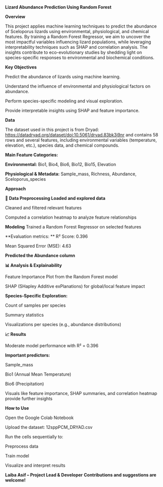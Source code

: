 **Lizard Abundance Prediction Using Random Forest**

**Overview**

This project applies machine learning techniques to predict the abundance of Sceloporus lizards using environmental, physiological, and chemical features. By training a Random Forest Regressor, we aim to uncover the most impactful variables influencing lizard populations, while leveraging interpretability techniques such as SHAP and correlation analysis. The insights contribute to eco-evolutionary studies by shedding light on species-specific responses to environmental and biochemical conditions.

**Key Objectives**

Predict the abundance of lizards using machine learning.

Understand the influence of environmental and physiological factors on abundance.

Perform species-specific modeling and visual exploration.

Provide interpretable insights using SHAP and feature importance.

**Data**

The dataset used in this project is from Dryad: https://datadryad.org/dataset/doi:10.5061/dryad.83bk3j9nr and contains 58 rows and several features, including environmental variables (temperature, elevation, etc.), species data, and chemical compounds.

**Main Feature Categories:**

**Environmental:**
Bio1, Bio4, Bio6, Bio12, Bio15, Elevation

**Physiological & Metadata:**
Sample_mass, Richness, Abundance, Sceloporus_species

**Approach**

**📁 Data Preprocessing
Loaded and explored data**

Cleaned and filtered relevant features

Computed a correlation heatmap to analyze feature relationships

**Modeling**
Trained a Random Forest Regressor on selected features

**Evaluation metrics:
**
R² Score: 0.396

Mean Squared Error (MSE): 4.63

**Predicted the Abundance column**

**📊 Analysis & Explainability**

Feature Importance Plot from the Random Forest model

SHAP (SHapley Additive exPlanations) for global/local feature impact

**Species-Specific Exploration:**

Count of samples per species

Summary statistics

Visualizations per species (e.g., abundance distributions)

**📈 Results**

Moderate model performance with R² = 0.396

**Important predictors:**

Sample_mass

Bio1 (Annual Mean Temperature)

Bio6 (Precipitation)

Visuals like feature importance, SHAP summaries, and correlation heatmap provide further insights

**How to Use**

Open the Google Colab Notebook

Upload the dataset: 12sppPCM_DRYAD.csv

Run the cells sequentially to:

Preprocess data

Train model

Visualize and interpret results

**Laiba Asif – Project Lead & Developer**
**Contributions and suggestions are welcome!**



